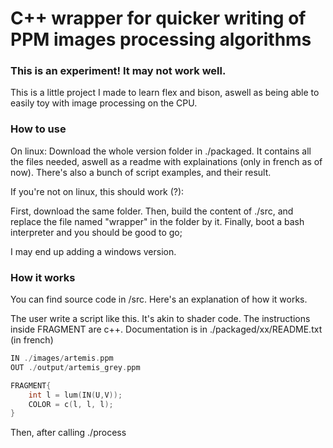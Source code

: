
# C++ wrapper for quicker writing of PPM images processing algorithms
### This is an experiment! It may not work well.

This is a little project I made to learn flex and bison, aswell as being able to easily toy with image processing on the CPU.

### How to use

On linux:
Download the whole version folder in ./packaged. It contains all the files needed, aswell as a readme with explainations (only in french as of now).
There's also a bunch of script examples, and their result.

If you're not on linux, this should work (?):

First, download the same folder.
Then, build the content of ./src, and replace the file named "wrapper" in the folder by it.
Finally, boot a bash interpreter and you should be good to go;

I may end up adding a windows version.


### How it works

You can find source code in /src. Here's an explanation of how it works.


The user write a script like this.
It's akin to shader code. The instructions inside FRAGMENT are c++.
Documentation is in ./packaged/xx/README.txt (in french)

```cpp
IN ./images/artemis.ppm
OUT ./output/artemis_grey.ppm

FRAGMENT{
    int l = lum(IN(U,V));
    COLOR = c(l, l, l);
}
```

Then, after calling ./process <script> , a parser, written in flex + bison, wraps the code in a C++ body.
(arguably, it's simple enough to be done with flex alone, but it was a learning project)

The IN and OUT arguments are gathered and placed into the load and save functions.
The FRAGMENT code is put into a fragment function, and the IN() calls are swapped for the get_pixel_safe function (which handles overshoots when accessing pixels of the image)
While c++ is allowed in the fragment function, the generated program is pretty much C-compatible.

The result looks like this.
(image_ppm.h courtesy of William Puech)

```cpp

#include "image_ppm.h" 

color fragment(int U, int V, OCTET* ImgIn, int nW, int nH){
	color COLOR = color{0, 0, 0};
  {
  int l = lum(get_pixel_safe(ImgIn, nW, nH, U,V));
  COLOR = c(l, l, l);
  }
  	return COLOR;
}

int main(int argc, char* argv[]){
   int nH, nW, nTaille, nR, nG, nB, S;
   OCTET *ImgIn, *ImgOut;
   lire_nb_lignes_colonnes_image_ppm("./images/artemis.ppm", &nH, &nW);
   nTaille = nH * nW;
   int nTaille3 = nTaille * 3;
   allocation_tableau(ImgIn, OCTET, nTaille3);
   lire_image_ppm("./images/artemis.ppm", ImgIn, nH * nW);
   allocation_tableau(ImgOut, OCTET, nTaille3);
   for (int U = 0; U < nW; ++U){
      for (int V = 0; V < nH; ++V){
         put_pixel_c(ImgOut, nW, U, V, fragment(U,V, ImgIn, nW, nH));
      }
   }   ecrire_image_ppm("./output/artemis_grey.ppm", ImgOut,  nH, nW);
}

```
Then this file is compiled, ran, and deleted (except if using the -s option).
The resulting image should be generated.


